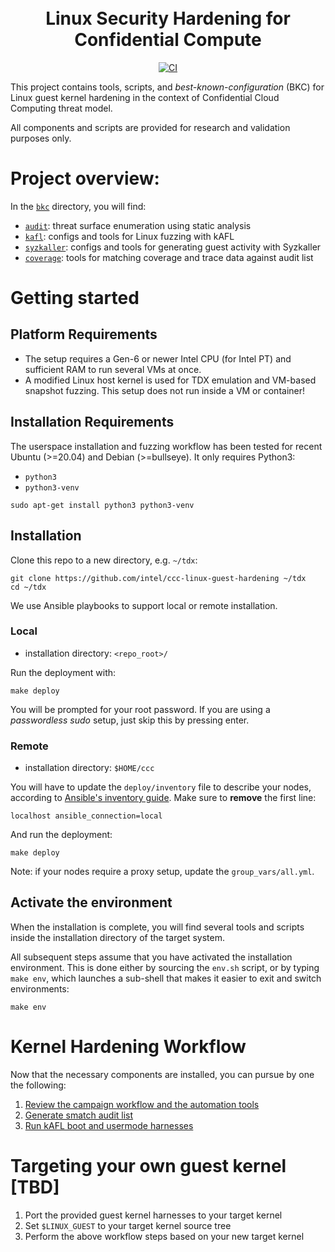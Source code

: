 <h1 align="center">
  <br>Linux Security Hardening for Confidential Compute</br>
</h1>

<p align="center">
  <a href="https://github.com/intel/ccc-linux-guest-hardening/actions/workflows/ci.yml">
    <img src="https://github.com/intel/ccc-linux-guest-hardening/actions/workflows/ci.yml/badge.svg" alt="CI">
  </a>
</p>

This project contains tools, scripts, and _best-known-configuration_ (BKC) for
Linux guest kernel hardening in the context of Confidential Cloud Computing threat
model.

All components and scripts are provided for research and validation purposes only.

# Project overview:

In the [`bkc`](https://github.com/intel/ccc-linux-guest-hardening/tree/master/bkc) directory, you will find:

- [`audit`](https://github.com/intel/ccc-linux-guest-hardening/tree/master/bkc/audit): threat surface enumeration using static analysis
- [`kafl`](https://github.com/intel/ccc-linux-guest-hardening/tree/master/bkc/kafl): configs and tools for Linux fuzzing with kAFL
- [`syzkaller`](https://github.com/intel/ccc-linux-guest-hardening/tree/master/bkc/syzkaller): configs and tools for generating guest activity with Syzkaller
- [`coverage`](https://github.com/intel/ccc-linux-guest-hardening/tree/master/bkc/coverage): tools for matching coverage and trace data against audit list

# Getting started

## Platform Requirements

- The setup requires a Gen-6 or newer Intel CPU (for Intel PT) and sufficient
  RAM to run several VMs at once.
- A modified Linux host kernel is used for TDX emulation and VM-based snapshot
  fuzzing. This setup does not run inside a VM or container!

## Installation Requirements

The userspace installation and fuzzing workflow has been tested for recent
Ubuntu (>=20.04) and Debian (>=bullseye). It only requires Python3:

- `python3`
- `python3-venv`

~~~
sudo apt-get install python3 python3-venv
~~~

## Installation

Clone this repo to a new directory, e.g. `~/tdx`:

```shell
git clone https://github.com/intel/ccc-linux-guest-hardening ~/tdx
cd ~/tdx
```

We use Ansible playbooks to support local or remote installation.

### Local

- installation directory: `<repo_root>/`

Run the deployment with:
~~~
make deploy
~~~

You will be prompted for your root password.
If you are using a _passwordless sudo_ setup, just skip this by pressing enter.

### Remote

- installation directory: `$HOME/ccc`

You will have to update the `deploy/inventory` file to describe your nodes, according to [Ansible's inventory guide](https://docs.ansible.com/ansible/latest/user_guide/intro_inventory.html).
Make sure to **remove** the first line:

~~~
localhost ansible_connection=local
~~~

And run the deployment:

~~~
make deploy
~~~

Note: if your nodes require a proxy setup, update the `group_vars/all.yml`.

## Activate the environment

When the installation is complete, you will find several tools and scripts
inside the installation directory of the target system.

All subsequent steps assume that you have activated the installation environment.
This is done either by sourcing the `env.sh` script, or by typing `make env`,
which launches a sub-shell that makes it easier to exit and switch environments:

```shell
make env
```

# Kernel Hardening Workflow

Now that the necessary components are installed, you can pursue by one the following:

1. [Review the campaign workflow and the automation tools](./docs/workflow_overview.md)
2. [Generate smatch audit list](./docs/generate_smatch_audit_list.md)
3. [Run kAFL boot and usermode harnesses](./bkc/kafl)

# Targeting your own guest kernel [TBD]

1. Port the provided guest kernel harnesses to your target kernel
2. Set `$LINUX_GUEST` to your target kernel source tree
3. Perform the above workflow steps based on your new target kernel
